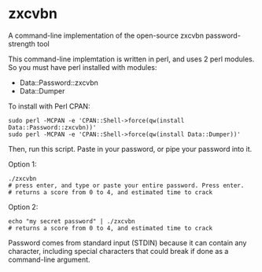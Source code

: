 # zxcvbn
A command-line implementation of the open-source zxcvbn password-strength tool

This command-line implemtation is written in perl, and uses 2 perl modules.  So you must have perl installed with modules:

- Data::Password::zxcvbn
- Data::Dumper

To install with Perl CPAN:

    sudo perl -MCPAN -e 'CPAN::Shell->force(qw(install Data::Password::zxcvbn))'
    sudo perl -MCPAN -e 'CPAN::Shell->force(qw(install Data::Dumper))'
    
Then, run this script.  Paste in your password, or pipe your password into it.

Option 1:

    ./zxcvbn
    # press enter, and type or paste your entire password. Press enter.
    # returns a score from 0 to 4, and estimated time to crack
    
Option 2:

    echo "my secret password" | ./zxcvbn
    # returns a score from 0 to 4, and estimated time to crack

Password comes from standard input (STDIN) because it can contain any character, including special characters that could break if done as a command-line argument.
